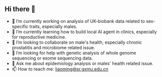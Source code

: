 ## Hi there 👋

- 🔭 I’m currently working on analysis of UK-biobank data related to sex-specific traits, especially males.
- 🌱 I’m currently learning how to build local AI agent in clinics, especially for reproductive medicine.
- 👯 I’m looking to collaborate on male's health, especially chronic prostatitis and microbiome related issue.
- 🤔 I’m looking for help with genetic analysis of whole genome sequencing or exome sequencing data. 
- 💬 Ask me about epidemiology analysis or males' health related issue.
- 📫 How to reach me:  liaoming@sr.gxmu.edu.cn
